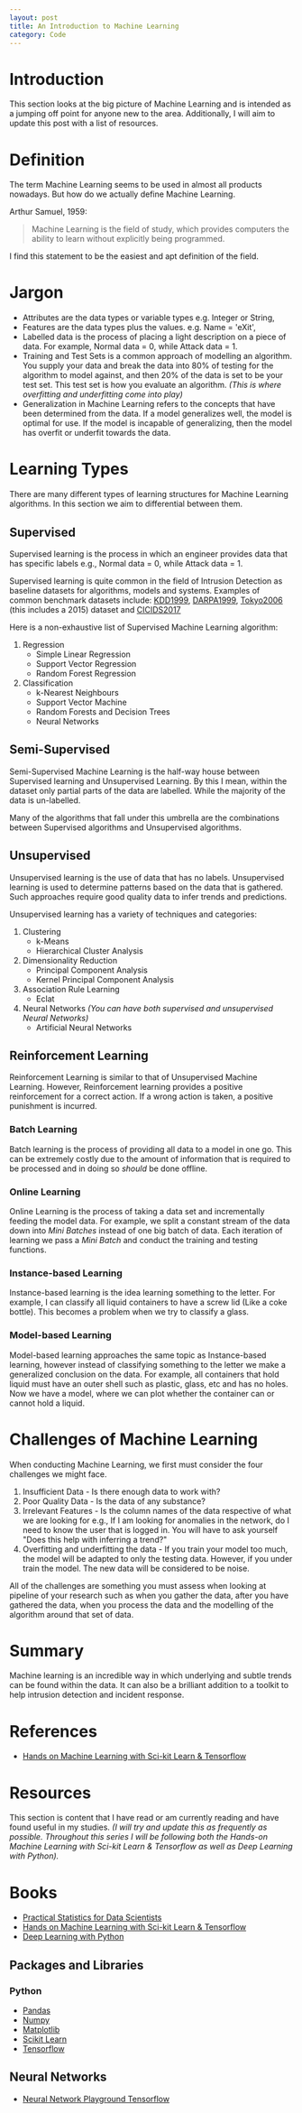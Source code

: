 ```yaml
---
layout: post
title: An Introduction to Machine Learning 
category: Code
---
```


# Introduction

This section looks at the big picture of Machine Learning and is intended as a jumping off point for anyone new to the area. Additionally, I will aim to update this post with a list of resources.

# Definition

The term Machine Learning seems to be used in almost all products nowadays. But how do we actually define Machine Learning.

Arthur Samuel, 1959:
 > Machine Learning is the field of study, which provides computers the ability to learn without explicitly being programmed.

I find this statement to be the easiest and apt definition of the field.

# Jargon

* Attributes are the data types or variable types e.g. Integer or String,
* Features are the data types plus the values. e.g. Name = 'eXit',
* Labelled data is the process of placing a light description on a piece of data. For example, Normal data = 0, while Attack data = 1.
* Training and Test Sets is a common approach of modelling an algorithm. You supply your data and break the data into 80% of testing for the algorithm to model against, and then 20% of the data is set to be your test set. This test set is how you evaluate an algorithm. _(This is where overfitting and underfitting come into play)_
* Generalization in Machine Learning refers to the concepts that have been determined from the data. If a model generalizes well, the model is optimal for use. If the model is incapable of generalizing, then the model has overfit or underfit towards the data.

# Learning Types

There are many different types of learning structures for Machine Learning algorithms. In this section we aim to differential between them.

## Supervised

Supervised learning is the process in which an engineer provides data that has specific labels e.g., Normal data = 0, while Attack data = 1.

Supervised learning is quite common in the field of Intrusion Detection as baseline datasets for algorithms, models and systems. Examples of common benchmark datasets include: [KDD1999](http://kdd.ics.uci.edu/databases/kddcup99/kddcup99.html), [DARPA1999](https://www.ll.mit.edu/r-d/datasets/1999-darpa-intrusion-detection-evaluation-dataset), [Tokyo2006](http://www.takakura.com/Kyoto_data/) (this includes a 2015) dataset and [CICIDS2017](https://www.unb.ca/cic/datasets/ids-2017.html)

Here is a non-exhaustive list of Supervised Machine Learning algorithm:

1. Regression
    * Simple Linear Regression
    * Support Vector Regression
    * Random Forest Regression
2. Classification
    * k-Nearest Neighbours
    * Support Vector Machine
    * Random Forests and Decision Trees
    * Neural Networks

## Semi-Supervised

Semi-Supervised Machine Learning is the half-way house between Supervised learning and Unsupervised Learning. By this I mean, within the dataset only partial parts of the data are labelled. While the majority of the data is un-labelled.

Many of the algorithms that fall under this umbrella are the combinations between Supervised algorithms and Unsupervised algorithms.

## Unsupervised

Unsupervised learning is the use of data that has no labels. Unsupervised learning is used to determine patterns based on the data that is gathered. Such approaches require good quality data to infer trends and predictions.

Unsupervised learning has a variety of techniques and categories:

1. Clustering
    * k-Means
    * Hierarchical Cluster Analysis
2. Dimensionality Reduction
    * Principal Component Analysis
    * Kernel Principal Component Analysis
3. Association Rule Learning
    * Eclat
4. Neural Networks _(You can have both supervised and unsupervised Neural Networks)_
    * Artificial Neural Networks

## Reinforcement Learning

Reinforcement Learning is similar to that of Unsupervised Machine Learning. However, Reinforcement learning provides a positive reinforcement for a correct action. If a wrong action is taken, a positive punishment is incurred.

### Batch Learning

Batch learning is the process of providing all data to a model in one go. This can be extremely costly due to the amount of information that is required to be processed and in doing so _should_ be done offline.

### Online Learning

Online Learning is the process of taking a data set and incrementally feeding the model data. For example, we split a constant stream of the data down into _Mini Batches_ instead of one big batch of data. Each iteration of learning we pass a _Mini Batch_ and conduct the training and testing functions.

### Instance-based Learning

Instance-based learning is the idea learning something to the letter. For example, I can classify all liquid containers to have a screw lid (Like a coke bottle). This becomes a problem when we try to classify a glass.

### Model-based Learning

Model-based learning approaches the same topic as Instance-based learning, however instead of classifying something to the letter we make a generalized conclusion on the data. For example, all containers that hold liquid must have an outer shell such as plastic, glass, etc and has no holes. Now we have a model, where we can plot whether the container can or cannot hold a liquid.

# Challenges of Machine Learning

When conducting Machine Learning, we first must consider the four challenges we might face.

1. Insufficient Data - Is there enough data to work with?
2. Poor Quality Data - Is the data of any substance?
3. Irrelevant Features - Is the column names of the data respective of what we are looking for e.g., If I am looking for anomalies in the network, do I need to know the user that is logged in. You will have to ask yourself "Does this help with inferring a trend?"
4. Overfitting and underfitting the data - If you train your model too much, the model will be adapted to only the testing data. However, if you under train the model. The new data will be considered to be noise.

All of the challenges are something you must assess when looking at pipeline of your research such as when you gather the data, after you have gathered the data, when you process the data and the modelling of the algorithm around that set of data.

# Summary

Machine learning is an incredible way in which underlying and subtle trends can be found within the data. It can also be a brilliant addition to a toolkit to help intrusion detection and incident response.

# References

* [Hands on Machine Learning with Sci-kit Learn & Tensorflow](https://www.amazon.co.uk/Hands-Machine-Learning-Scikit-Learn-TensorFlow/dp/1491962291)

# Resources

This section is content that I have read or am currently reading and have found useful in my studies. _(I will try and update this as frequently as possible. Throughout this series I will be following both the Hands-on Machine Learning with Sci-kit Learn & Tensorflow as well as Deep Learning with Python)._

# Books

* [Practical Statistics for Data Scientists](https://www.amazon.co.uk/Practical-Statistics-Scientists-Peter-Bruce/dp/1491952962)
* [Hands on Machine Learning with Sci-kit Learn & Tensorflow](https://www.amazon.co.uk/Hands-Machine-Learning-Scikit-Learn-TensorFlow/dp/1491962291)
* [Deep Learning with Python](https://www.amazon.co.uk/Deep-Learning-Python-Francois-Chollet/dp/1617294438)

## Packages and Libraries

### Python

* [Pandas](http://pandas.pydata.org)
* [Numpy](http://www.numpy.org)
* [Matplotlib](https://matplotlib.org)
* [Scikit Learn](http://scikit-learn.org/stable/)
* [Tensorflow](https://www.tensorflow.org)

## Neural Networks

* [Neural Network Playground Tensorflow](http://playground.tensorflow.org)